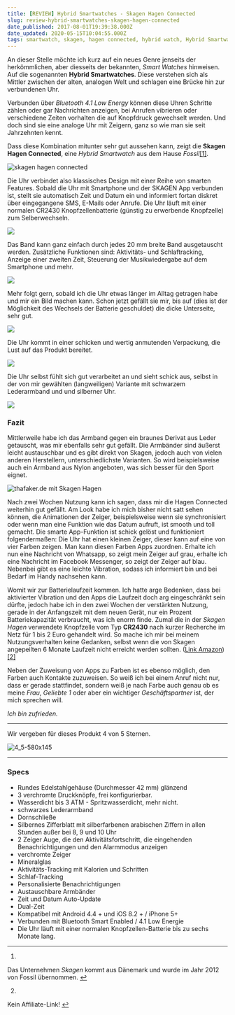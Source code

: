 ```yaml
---
title: [REVIEW] Hybrid Smartwatches - Skagen Hagen Connected
slug: review-hybrid-smartwatches-skagen-hagen-connected
date_published: 2017-08-01T19:39:38.000Z
date_updated: 2020-05-15T10:04:55.000Z
tags: smartwatch, skagen, hagen connected, hybrid watch, Hybrid Smartwatches, review, produkttest, erfahrungsbericht
---
```


An dieser Stelle möchte ich kurz auf ein neues Genre jenseits der herkömmlichen, aber diesseits der bekannten, *Smart Watches* hinweisen. Auf die sogenannten **Hybrid Smartwatches**. Diese verstehen sich als Mittler zwischen der alten, analogen Welt und schlagen eine Brücke hin zur verbundenen Uhr. 

Verbunden über *Bluetooth 4.1 Low Energy* können diese Uhren Schritte zählen oder gar Nachrichten anzeigen, bei Anrufen vibrieren oder verschiedene Zeiten vorhalten die auf Knopfdruck gewechselt werden. Und doch sind sie eine analoge Uhr mit Zeigern, ganz so wie man sie seit Jahrzehnten kennt.

Dass diese Kombination mitunter sehr gut aussehen kann, zeigt die **Skagen Hagen Connected**, eine *Hybrid Smartwatch* aus dem Hause *Fossil*[[1]](#fn1).

![skagen hagen connected](__GHOST_URL__/content/images/2017/08/IMG_4983.JPG-1.JPG)

Die Uhr verbindet also klassisches Design mit einer Reihe von smarten Features. Sobald die Uhr mit Smartphone und der SKAGEN App verbunden ist, stellt sie automatisch Zeit und Datum ein und informiert fortan diskret über eingegangene SMS, E-Mails oder Anrufe. Die Uhr läuft mit einer normalen CR2430 Knopfzellenbatterie (günstig zu erwerbende Knopfzelle) zum Selberwechseln.

![](__GHOST_URL__/content/images/2017/08/karton-1.JPG)

Das Band kann ganz einfach durch jedes 20 mm breite Band ausgetauscht werden. Zusätzliche Funktionen sind: Aktivitäts- und Schlaftracking, Anzeige einer zweiten Zeit, Steuerung der Musikwiedergabe auf dem Smartphone und mehr.

![](__GHOST_URL__/content/images/2017/08/verpackung.JPG)

Mehr folgt gern, sobald ich die Uhr etwas länger im Alltag getragen habe und mir ein Bild machen kann. Schon jetzt gefällt sie mir, bis auf (dies ist der Möglichkeit des Wechsels der Batterie geschuldet) die dicke Unterseite, sehr gut.

![](__GHOST_URL__/content/images/2017/08/SKT1101_2.jpeg)

Die Uhr kommt in einer schicken und wertig anmutenden Verpackung, die Lust auf das Produkt bereitet.

![](__GHOST_URL__/content/images/2017/08/SKT1101_main.jpeg)

Die Uhr selbst fühlt sich gut verarbeitet an und sieht schick aus, selbst in der von mir gewählten (langweiligen) Variante mit schwarzem Lederarmband und und silberner Uhr.

![](__GHOST_URL__/content/images/2017/08/SKT1101_5.jpeg)

### Fazit

Mittlerweile habe ich das Armband gegen ein braunes Derivat aus Leder getauscht, was mir ebenfalls sehr gut gefällt. Die Armbänder sind äußerst leicht austauschbar und es gibt direkt von Skagen, jedoch auch von vielen anderen Herstellern, unterschiedlichste Varianten. So wird beispielsweise auch ein Armband aus Nylon angeboten, was sich besser für den Sport eignet.

![thafaker.de mit Skagen Hagen](__GHOST_URL__/content/images/2017/08/FullSizeRender.jpg)

Nach zwei Wochen Nutzung kann ich sagen, dass mir die Hagen Connected weiterhin gut gefällt. Am Look habe ich mich bisher nicht satt sehen können, die Animationen der Zeiger, beispielsweise wenn sie synchronisiert oder wenn man eine Funktion wie das Datum aufruft, ist smooth und toll gemacht. Die smarte App-Funktion ist schick gelöst und funktioniert folgendermaßen: Die Uhr hat einen kleinen Zeiger, dieser kann auf eine von vier Farben zeigen. Man kann diesen Farben Apps zuordnen. Erhalte ich nun eine Nachricht von Whatsapp, so zeigt mein Zeiger auf grau, erhalte ich eine Nachricht im Facebook Messenger, so zeigt der Zeiger auf blau. Nebenbei gibt es eine leichte Vibration, sodass ich informiert bin und bei Bedarf im Handy nachsehen kann.

Womit wir zur Batterielaufzeit kommen. Ich hatte arge Bedenken, dass bei aktivierter Vibration und den Apps die Laufzeit doch arg eingeschränkt sein dürfte, jedoch habe ich in den zwei Wochen der verstärkten Nutzung, gerade in der Anfangszeit mit dem neuen Gerät, nur ein Prozent Batteriekapazität verbraucht, was ich enorm finde. Zumal die in der *Skagen Hagen* verwendete Knopfzelle vom Typ **CR2430** nach kurzer Recherche im Netz für 1 bis 2 Euro gehandelt wird. So mache ich mir bei meinem Nutzungsverhalten keine Gedanken, selbst wenn die von Skagen angepeilten 6 Monate Laufzeit nicht erreicht werden sollten. ([Link Amazon](https://www.amazon.de/s/ref=nb_sb_noss?__mk_de_DE=%C3%85M%C3%85%C5%BD%C3%95%C3%91&amp;url=search-alias%3Daps&amp;field-keywords=Renata+CR2430))[[2]](#fn2)

Neben der Zuweisung von Apps zu Farben ist es ebenso möglich, den Farben auch Kontakte zuzuweisen. So weiß ich bei einem Anruf nicht nur, dass er gerade stattfindet, sondern weiß je nach Farbe auch genau ob es meine *Frau*, *Geliebte 1* oder aber ein wichtiger *Geschäftspartner* ist, der mich sprechen will.

*Ich bin zufrieden.*

---

Wir vergeben für dieses Produkt 4 von 5 Sternen.

![4_5-580x145](__GHOST_URL__/content/images/2019/04/4_5-580x145.jpg)

---

### Specs

- Rundes Edelstahlgehäuse (Durchmesser 42 mm) glänzend
- 3 verchromte Druckknöpfe, frei konfigurierbar.
- Wasserdicht bis 3 ATM - Spritzwasserdicht, mehr nicht.
- schwarzes Lederarmband
- Dornschließe
- Silbernes Zifferblatt mit silberfarbenen arabischen Ziffern in allen Stunden außer bei 8, 9 und 10 Uhr
- 2 Zeiger Auge, die den Aktivitätsfortschritt, die eingehenden Benachrichtigungen und den Alarmmodus anzeigen
- verchromte Zeiger
- Mineralglas
- Aktivitäts-Tracking mit Kalorien und Schritten
- Schlaf-Tracking
- Personalisierte Benachrichtigungen
- Austauschbare Armbänder
- Zeit und Datum Auto-Update
- Dual-Zeit
- Kompatibel mit Android 4.4 + und iOS 8.2 + / iPhone 5+
- Verbunden mit Bluetooth Smart Enabled / 4.1 Low Energie
- Die Uhr läuft mit einer normalen Knopfzellen-Batterie bis zu sechs Monate lang.

---

1. 
Das Unternehmen *Skagen* kommt aus Dänemark und wurde im Jahr 2012 von Fossil übernommen. [↩︎](#fnref1)

2. 
Kein Affiliate-Link! [↩︎](#fnref2)
